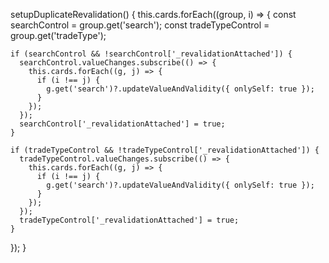 setupDuplicateRevalidation() {
  this.cards.forEach((group, i) => {
    const searchControl = group.get('search');
    const tradeTypeControl = group.get('tradeType');

    if (searchControl && !searchControl['_revalidationAttached']) {
      searchControl.valueChanges.subscribe(() => {
        this.cards.forEach((g, j) => {
          if (i !== j) {
            g.get('search')?.updateValueAndValidity({ onlySelf: true });
          }
        });
      });
      searchControl['_revalidationAttached'] = true;
    }

    if (tradeTypeControl && !tradeTypeControl['_revalidationAttached']) {
      tradeTypeControl.valueChanges.subscribe(() => {
        this.cards.forEach((g, j) => {
          if (i !== j) {
            g.get('search')?.updateValueAndValidity({ onlySelf: true });
          }
        });
      });
      tradeTypeControl['_revalidationAttached'] = true;
    }
  });
}